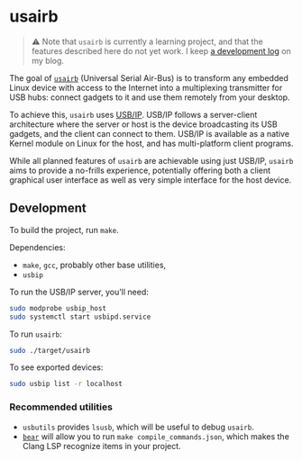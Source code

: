 # usairb

> :warning: Note that `usairb` is currently a learning project, and that the
> features described here do not yet work. I keep [a development log][devlog]
> on my blog.

[devlog]: https://fnune.com/devlog/usairb/2022/02/05/listening-to-devices-with-libudev-usairb-devlog-1/

The goal of [`usairb`][usairb-repo] (Universal Serial Air-Bus) is to transform
any embedded Linux device with access to the Internet into a multiplexing
transmitter for USB hubs: connect gadgets to it and use them remotely from your
desktop.

To achieve this, `usairb` uses [USB/IP][usbip]. USB/IP follows a server-client
architecture where the server or host is the device broadcasting its USB
gadgets, and the client can connect to them. USB/IP is available as a native
Kernel module on Linux for the host, and has multi-platform client programs.

While all planned features of `usairb` are achievable using just USB/IP,
`usairb` aims to provide a no-frills experience, potentially offering both a
client graphical user interface as well as very simple interface for the host
device.

[usairb-repo]: https://github.com/fnune/usairb
[usbip]: https://wiki.archlinux.org/title/USB/IP

## Development

To build the project, run `make`.

Dependencies:

- `make`, `gcc`, probably other base utilities,
- `usbip`

To run the USB/IP server, you'll need:

```sh
sudo modprobe usbip_host
sudo systemctl start usbipd.service
```

To run `usairb`:

```sh
sudo ./target/usairb
```

To see exported devices:

```sh
sudo usbip list -r localhost
```

### Recommended utilities

- `usbutils` provides `lsusb`, which will be useful to debug `usairb`.
- [`bear`](https://github.com/rizsotto/Bear) will allow you to run `make compile_commands.json`, which makes the Clang LSP recognize items in your
  project.
